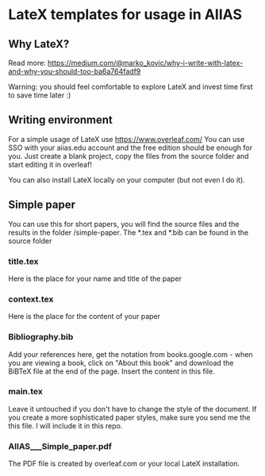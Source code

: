 # LateX templates for usage in AIIAS

## Why LateX?

Read more: https://medium.com/@marko_kovic/why-i-write-with-latex-and-why-you-should-too-ba6a764fadf9

Warning: you should feel comfortable to explore LateX and invest time first to save time later :)

## Writing environment

For a simple usage of LateX use https://www.overleaf.com/ You can use SSO with your aiias.edu account and the free edition should be enough for you. Just create a blank project, copy the files from the source folder and start editing it in overleaf!

You can also install LateX locally on your computer (but not even I do it).

## Simple paper

You can use this for short papers, you will find the source files and the results in the folder /simple-paper. The *.tex and *.bib can be found in the source folder

### title.tex

Here is the place for your name and title of the paper

### context.tex

Here is the place for the content of your paper

### Bibliography.bib

Add your references here, get the notation from books.google.com - when you are viewing a book, click on "About this book" and download the BiBTeX file at the end of the page. Insert the content in this file.

### main.tex

Leave it untouched if you don't have to change the style of the document. If you create a more sophisticated paper styles, make sure you send me the this file. I will include it in this repo.

### AIIAS___Simple_paper.pdf

The PDF file is created by overleaf.com or your local LateX installation.
